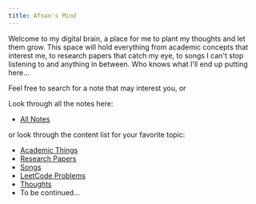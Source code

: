 ```yaml
---
title: Afnan's Mind
---
```


Welcome to my digital brain, a place for me to plant my thoughts and let them grow. This space will hold everything from academic concepts that interest me, to research papers that catch my eye, to songs I can't stop listening to and anything in between. Who knows what I'll end up putting here...

Feel free to search for a note that may interest you, or

Look through all the notes here:

- [All Notes](/notes)
  
or look through the content list for your favorite topic:
- [Academic Things](/notes/Academics.md)
- [Research Papers](/notes/ResearchPapers.md)
- [Songs](/notes/Music.md)
- [LeetCode Problems](/notes/LeetCode.md)
- [Thoughts](/notes/Thoughts.md)
- To be continued...

